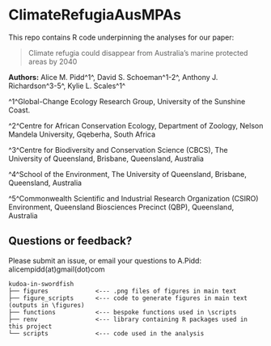 # ClimateRefugiaAusMPAs

This repo contains R code underpinning the analyses for our paper:

> Climate refugia could disappear from Australia’s marine protected areas by 2040

**Authors:** Alice M. Pidd^1^, David S. Schoeman^1-2^, Anthony J. Richardson^3-5^, Kylie L. Scales^1^

^1^Global-Change Ecology Research Group, University of the Sunshine Coast.

^2^Centre for African Conservation Ecology, Department of Zoology, Nelson Mandela University, Gqeberha, South Africa

^3^Centre for Biodiversity and Conservation Science (CBCS), The University of Queensland, Brisbane, Queensland, Australia

^4^School of the Environment, The University of Queensland, Brisbane, Queensland, Australia

^5^Commonwealth Scientific and Industrial Research Organization (CSIRO) Environment, Queensland Biosciences Precinct (QBP), Queensland, Australia

## Questions or feedback?

Please submit an issue, or email your questions to A.Pidd: alicempidd(at)gmail(dot)com

```         
kudoa-in-swordfish
├── figures             <--- .png files of figures in main text   
├── figure_scripts      <--- code to generate figures in main text (outputs in \figures)  
├── functions           <--- bespoke functions used in \scripts   
├── renv                <--- library containing R packages used in this project   
└── scripts             <--- code used in the analysis
```
